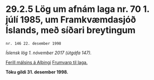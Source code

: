 # 29.2.5 Lög um afnám laga nr. 70 1. júlí 1985, um Framkvæmdasjóð Íslands, með síðari breytingum

`nr. 146 22. desember 1998`

_Íslensk lög 1. nóvember 2017 (útgáfa 147)._

[Ferill málsins á Alþingi](https://www.althingi.is/thingstorf/thingmalalistar-eftir-thingum/ferill/?ltg=123&mnr=123)
[Frumvarp til laga.](https://www.althingi.is/altext/123/s/0123.html)

**Tóku gildi 31. desember 1998.**

